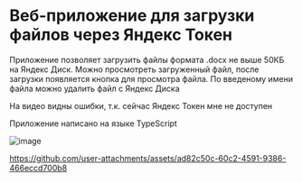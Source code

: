# Веб-приложение для загрузки файлов через Яндекс Токен

Приложение позволяет загрузить файлы формата .docx не выше 50КБ на Яндекс Диск. Можно просмотреть загруженный файл, после загрузки появляется кнопка для просмотра файла. По введеному имени файла можно удалить файл с Яндекс Диска

На видео видны ошибки, т.к. сейчас Яндекс Токен мне не доступен

Приложение написано на языке TypeScript

![image](https://github.com/user-attachments/assets/1f047ca6-f22b-45a2-a6c3-0e124e7335d7)

https://github.com/user-attachments/assets/ad82c50c-60c2-4591-9386-466eccd700b8
